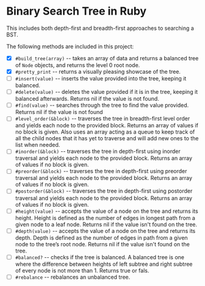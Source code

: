 # Binary Search Tree in Ruby

This includes both depth-first and breadth-first approaches to searching a BST.

The following methods are included in this project:

- [x] `#build_tree(array)` -- takes an array of data and returns a balanced tree of `Node` objects, and returns the level 0 root node.
- [x] `#pretty_print` -- returns a visually pleasing showcase of the tree.
- [ ] `#insert(value)` -- inserts the value provided into the tree, keeping it balanced.
- [ ] `#delete(value)` -- deletes the value provided if it is in the tree, keeping it balanced afterwards. Returns nil if the value is not found.
- [ ] `#find(value)` -- searches through the tree to find the value provided. Returns nil if the value is not found
- [ ] `#level_order(&block)` -- traverses the tree in breadth-first level order and yields each node to the provided block. Returns an array of values if no block is given. Also uses an array acting as a queue to keep track of all the child nodes that it has yet to traverse and will add new ones to the list when needed.
- [ ] `#inorder(&block)` -- traverses the tree in depth-first using inorder traversal and yields each node to the provided block. Returns an array of values if no block is given.
- [ ] `#preorder(&block)` -- traverses the tree in depth-first using preorder traversal and yields each node to the provided block. Returns an array of values if no block is given.
- [ ] `#postorder(&block)` -- traverses the tree in depth-first using postorder traversal and yields each node to the provided block. Returns an array of values if no block is given.
- [ ] `#height(value)` -- accepts the value of a node on the tree and returns its height. Height is defined as the number of edges in longest path from a given node to a leaf node. Returns nil if the value isn't found on the tree.
- [ ] `#depth(value)` -- accepts the value of a node on the tree  and returns its depth. Depth is defined as the number of edges in path from a given node to the tree’s root node. Returns nil if the value isn't found on the tree.
- [ ] `#balanced?` -- checks if the tree is balanced. A balanced tree is one where the difference between heights of left subtree and right subtree of every node is not more than 1. Returns true or fals.
- [ ] `#rebalance` -- rebalances an unbalanced tree.
